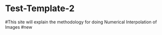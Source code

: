 # Test-Template-2
#This site will explain the methodology for doing Numerical Interpolation of Images 
#new 
